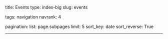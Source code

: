title: Events
type: index-big
slug: events

tags: navigation
navrank: 4

pagination:
    list: page.subpages
    limit: 5
    sort_key: date
    sort_reverse: True


---
